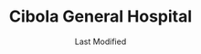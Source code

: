 ---
layout: location-page
date: Last Modified
description: "Local COVID-19 testing is available at Cibola General Hospital in Grants, New Mexico, USA."
permalink: "locations/new-mexico/grants/cibola-general-hospital/"
tags:
  - locations
  - new-mexico
title: Cibola General Hospital
uniqueName: cibola-general-hospital
state: New Mexico
stateAbbr: NM
hood: "Cibola"
address: "1016 Roosevelt Ave"
city: "Grants"
zip: "87020"
zipsNearby: "87005 87007 87311 87312 87347 87313 87014 87315 87316 87301 87302 87305 87310 87317 87326 87375 87020 87021 87022 87026 87038 87040 87045 87321 87357 87322 87034 87049 87051 87323 87365 87327" 
mapUrl: "http://maps.apple.com/?q=Cibola+General+Hospital&address=1016+Roosevelt+Ave,Grants,New+Mexico,87020"
locationType: Walk-in
phone: "505-287-4446"
website: "https://cibolahospital.com"
onlineBooking: undefined
closed: undefined
closedUpdate: April 21st, 2020
notes: "By appointment only. Requires phone screen."
days: Contact for hours of operation.
ctaMessage: Learn more
ctaUrl: "https://cibolahospital.com"
---